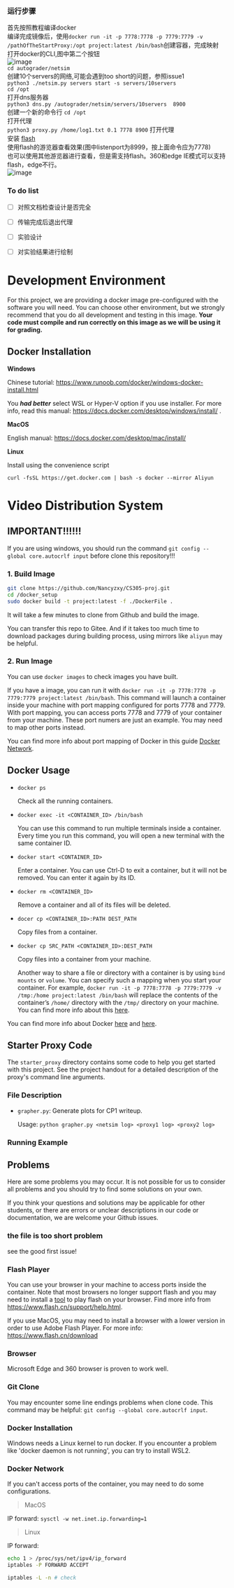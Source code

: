 ### 运行步骤
首先按照教程编译docker<br>
编译完成镜像后，使用`docker run -it -p 7778:7778 -p 7779:7779 -v /pathOfTheStartProxy:/opt project:latest /bin/bash`创建容器，完成映射<br>
打开docker的CLI,图中第二个按钮<br>![image](https://user-images.githubusercontent.com/58821193/170847624-b996ca08-3f76-4f15-b3a6-33e74981f4b8.png)
<br>
`cd autograder/netsim`<br>
创建10个servers的网络,可能会遇到too short的问题，参照issue1<br>
`python3 ./netsim.py servers start -s servers/10servers` <br>
`cd /opt`<br>
打开dns服务器<br>
`python3 dns.py /autograder/netsim/servers/10servers  8900` <br>
创建一个新的命令行 `cd /opt`<br>
打开代理<br>
`python3 proxy.py /home/log1.txt 0.1 7778 8900` 打开代理<br>
安装 [flash](https://soft.flash.cn/flashcenter/index.html) <br>
使用flash的游览器查看效果(图中listenport为8999，按上面命令应为7778)<br>
也可以使用其他游览器进行查看，但是需支持flash。360和edge IE模式可以支持flash，edge不行。<br>
![image](https://user-images.githubusercontent.com/58821193/170847787-5cad0d64-6e0c-4c9f-ab38-060db9e4ba8f.png)

### To do list
- [ ] 对照文档检查设计是否完全
- [ ] 传输完成后退出代理
- [ ] 实验设计
- [ ] 对实验结果进行绘制



# Development Environment

For this project, we are providing a docker image pre-configured with the software you will need. You can choose other environment, but we strongly recommend that you do all development and testing in this image. **Your code must compile and run correctly on this image as we will be using it for grading.**

## Docker Installation

**Windows**

Chinese tutorial: https://www.runoob.com/docker/windows-docker-install.html

You ***had better*** select WSL or Hyper-V option if you use installer. For more info, read this manual: https://docs.docker.com/desktop/windows/install/ .

**MacOS**

English manual: https://docs.docker.com/desktop/mac/install/

**Linux**

Install using the convenience script

```shell
curl -fsSL https://get.docker.com | bash -s docker --mirror Aliyun
```



# Video Distribution System

## IMPORTANT!!!!!!
If you are using windows, you should run the command `git config --global core.autocrlf input` before clone this repository!!!

### 1. Build Image

```sh
git clone https://github.com/Nancyzxy/CS305-proj.git
cd /docker_setup
sudo docker build -t project:latest -f ./DockerFile .
```

It will take a few minutes to clone from Github and build the image.

You can transfer this repo to Gitee. And if it takes too much time to download packages during building process, using mirrors like `aliyun` may be helpful.

### 2. Run Image

You can use `docker images` to check images you have built.

If you have a image, you can run it with `docker run -it -p 7778:7778 -p 7779:7779 project:latest /bin/bash`. This command will launch a container inside your machine with port mapping configured for ports 7778 and 7779. With port mapping, you can access ports 7778 and 7779 of your container from your machine. These port numers are just an example. You may need to map other ports instead.

You can find more info about port mapping of Docker in this guide [Docker Network](https://docs.docker.com/config/containers/container-networking/).

## Docker Usage

- `docker ps`

  Check all the running containers.

- `docker exec -it <CONTAINER_ID> /bin/bash`

  You can use this command to run multiple terminals inside a container. Every time you run this command, you will open a new terminal with the same container ID.

- `docker start <CONTAINER_ID>`

  Enter a container. You can use Ctrl-D to exit a container, but it will not be removed. You can enter it again by its ID.

- `docker rm <CONTAINER_ID>`

  Remove a container and all of its files will be deleted.

- `docer cp <CONTAINER_ID>:PATH DEST_PATH`

  Copy files from a container.

- `docker cp SRC_PATH <CONTAINER_ID>:DEST_PATH`

  Copy files into a container from your machine. 

  Another way to share a file or directory with a container is by using `bind mounts` or `volume`. You can specify such a mapping when you start your container. For example, `docker run -it -p 7778:7778 -p 7779:7779 -v /tmp:/home project:latest /bin/bash` will replace the contents of the container’s `/home/` directory with the `/tmp/` directory on your machine. You can find more info about this [here](https://docs.docker.com/storage/bind-mounts/).

You can find more info about Docker [here](https://docs.docker.com/get-started/) and [here](https://docs.docker.com/engine/reference/commandline/container/).

## Starter Proxy Code

The `starter_proxy` directory contains some code to help you get started with this project. See the project handout for a detailed description of the proxy's command line arguments.

### File Description

- `grapher.py`: Generate plots for CP1 writeup. 

  Usage: `python grapher.py <netsim log> <proxy1 log> <proxy2 log>`

### Running Example



## Problems

Here are some problems you may occur. It is not possible for us to consider all problems and you should try to find some solutions on your own.

If you think your questions and solutions may be applicable for other students, or there are errors or unclear descriptions in our code or documentation, we are welcome your Github issues.
### the file is too short problem

see the good first issue!
### Flash Player

You can use your browser in your machine to access ports inside the container. Note that most browsers no longer support flash and you may need to install a [tool](https://soft.flash.cn/flashcenter/index.html) to play flash on your browser. Find more info from https://www.flash.cn/support/help.html.

If you use MacOS, you may need to install a browser with a lower version in order to use Adobe Flash Player. For more info: https://www.flash.cn/download
### Browser

Microsoft Edge and 360 browser is proven to work well.

### Git Clone

You may encounter some line endings problems when clone code. This command may be helpful: `git config --global core.autocrlf input`.

### Docker Installation

Windows needs a Linux kernel to run docker. If you encounter a problem like 'docker daemon is not running', you can try to install WSL2.

### Docker Network

If you can't access ports of the container, you may need to do some configurations.

> MacOS

IP forward: `sysctl -w net.inet.ip.forwarding=1`

> Linux

IP forward: 

```sh
echo 1 > /proc/sys/net/ipv4/ip_forward
iptables -P FORWARD ACCEPT

iptables -L -n # check
```
